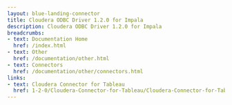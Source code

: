 ```yaml
---
layout: blue-landing-connector
title: Cloudera ODBC Driver 1.2.0 for Impala
description: Cloudera ODBC Driver 1.2.0 for Impala
breadcrumbs:
- text: Documentation Home
  href: /index.html
- text: Other
  href: /documentation/other.html
- text: Connectors
  href: /documentation/other/connectors.html
links:
- text: Cloudera Connector for Tableau
  href: 1-2-0/Cloudera-Connector-for-Tableau/Cloudera-Connector-for-Tableau.html
---
```


